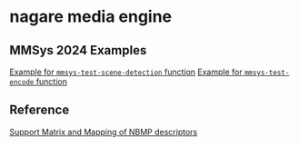 # nagare media engine

## MMSys 2024 Examples

[Example for `mmsys-test-scene-detection` function](../config/samples/k8s/mmsys-test-scene-detection/README.md)
[Example for `mmsys-test-encode` function](../config/samples/k8s/mmsys-test-encode/README.md)

## Reference

[Support Matrix and Mapping of NBMP descriptors](./support-matrix-and-nbmp-k8s-mapping.md)
